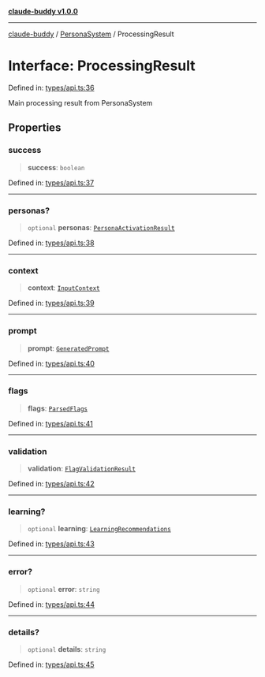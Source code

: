 [**claude-buddy v1.0.0**](../../README.md)

***

[claude-buddy](../../modules.md) / [PersonaSystem](../README.md) / ProcessingResult

# Interface: ProcessingResult

Defined in: [types/api.ts:36](https://github.com/gsetsero/assistant-integration/blob/911ddf7680199ad668404c191ed66335473fdc65/claude-buddy/src/types/api.ts#L36)

Main processing result from PersonaSystem

## Properties

### success

> **success**: `boolean`

Defined in: [types/api.ts:37](https://github.com/gsetsero/assistant-integration/blob/911ddf7680199ad668404c191ed66335473fdc65/claude-buddy/src/types/api.ts#L37)

***

### personas?

> `optional` **personas**: [`PersonaActivationResult`](../../types/interfaces/PersonaActivationResult.md)

Defined in: [types/api.ts:38](https://github.com/gsetsero/assistant-integration/blob/911ddf7680199ad668404c191ed66335473fdc65/claude-buddy/src/types/api.ts#L38)

***

### context

> **context**: [`InputContext`](../../types/interfaces/InputContext.md)

Defined in: [types/api.ts:39](https://github.com/gsetsero/assistant-integration/blob/911ddf7680199ad668404c191ed66335473fdc65/claude-buddy/src/types/api.ts#L39)

***

### prompt

> **prompt**: [`GeneratedPrompt`](../../types/interfaces/GeneratedPrompt.md)

Defined in: [types/api.ts:40](https://github.com/gsetsero/assistant-integration/blob/911ddf7680199ad668404c191ed66335473fdc65/claude-buddy/src/types/api.ts#L40)

***

### flags

> **flags**: [`ParsedFlags`](../../types/interfaces/ParsedFlags.md)

Defined in: [types/api.ts:41](https://github.com/gsetsero/assistant-integration/blob/911ddf7680199ad668404c191ed66335473fdc65/claude-buddy/src/types/api.ts#L41)

***

### validation

> **validation**: [`FlagValidationResult`](../../types/interfaces/FlagValidationResult.md)

Defined in: [types/api.ts:42](https://github.com/gsetsero/assistant-integration/blob/911ddf7680199ad668404c191ed66335473fdc65/claude-buddy/src/types/api.ts#L42)

***

### learning?

> `optional` **learning**: [`LearningRecommendations`](../../types/interfaces/LearningRecommendations.md)

Defined in: [types/api.ts:43](https://github.com/gsetsero/assistant-integration/blob/911ddf7680199ad668404c191ed66335473fdc65/claude-buddy/src/types/api.ts#L43)

***

### error?

> `optional` **error**: `string`

Defined in: [types/api.ts:44](https://github.com/gsetsero/assistant-integration/blob/911ddf7680199ad668404c191ed66335473fdc65/claude-buddy/src/types/api.ts#L44)

***

### details?

> `optional` **details**: `string`

Defined in: [types/api.ts:45](https://github.com/gsetsero/assistant-integration/blob/911ddf7680199ad668404c191ed66335473fdc65/claude-buddy/src/types/api.ts#L45)
